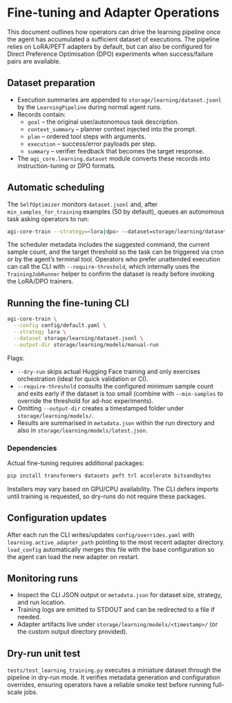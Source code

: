 # Fine-tuning and Adapter Operations

This document outlines how operators can drive the learning pipeline once the
agent has accumulated a sufficient dataset of executions. The pipeline relies on
LoRA/PEFT adapters by default, but can also be configured for Direct Preference
Optimisation (DPO) experiments when success/failure pairs are available.

## Dataset preparation

* Execution summaries are appended to `storage/learning/dataset.jsonl` by the
  `LearningPipeline` during normal agent runs.
* Records contain:
  * `goal` – the original user/autonomous task description.
  * `context_summary` – planner context injected into the prompt.
  * `plan` – ordered tool steps with arguments.
  * `execution` – success/error payloads per step.
  * `summary` – verifier feedback that becomes the target response.
* The `agi_core.learning.dataset` module converts these records into
  instruction-tuning or DPO formats.

## Automatic scheduling

The `SelfOptimizer` monitors `dataset.jsonl` and, after
`min_samples_for_training` examples (50 by default), queues an autonomous task
asking operators to run:

```bash
agi-core-train --strategy=<lora|dpo> --dataset=storage/learning/dataset.jsonl
```

The scheduler metadata includes the suggested command, the current sample
count, and the target threshold so the task can be triggered via cron or by the
agent’s terminal tool. Operators who prefer unattended execution can call the
CLI with `--require-threshold`, which internally uses the
`TrainingJobRunner` helper to confirm the dataset is ready before invoking the
LoRA/DPO trainers.

## Running the fine-tuning CLI

```bash
agi-core-train \
  --config config/default.yaml \
  --strategy lora \
  --dataset storage/learning/dataset.jsonl \
  --output-dir storage/learning/models/manual-run
```

Flags:

* `--dry-run` skips actual Hugging Face training and only exercises orchestration
  (ideal for quick validation or CI).
* `--require-threshold` consults the configured minimum sample count and exits
  early if the dataset is too small (combine with `--min-samples` to override the
  threshold for ad-hoc experiments).
* Omitting `--output-dir` creates a timestamped folder under
  `storage/learning/models/`.
* Results are summarised in `metadata.json` within the run directory and also in
  `storage/learning/models/latest.json`.

### Dependencies

Actual fine-tuning requires additional packages:

```bash
pip install transformers datasets peft trl accelerate bitsandbytes
```

Installers may vary based on GPU/CPU availability. The CLI defers imports until
training is requested, so dry-runs do not require these packages.

## Configuration updates

After each run the CLI writes/updates `config/overrides.yaml` with
`learning.active_adapter_path` pointing to the most recent adapter directory.
`load_config` automatically merges this file with the base configuration so the
agent can load the new adapter on restart.

## Monitoring runs

* Inspect the CLI JSON output or `metadata.json` for dataset size, strategy, and
  run location.
* Training logs are emitted to STDOUT and can be redirected to a file if needed.
* Adapter artifacts live under `storage/learning/models/<timestamp>/` (or the
  custom output directory provided).

## Dry-run unit test

`tests/test_learning_training.py` executes a miniature dataset through the
pipeline in dry-run mode. It verifies metadata generation and configuration
overrides, ensuring operators have a reliable smoke test before running
full-scale jobs.
